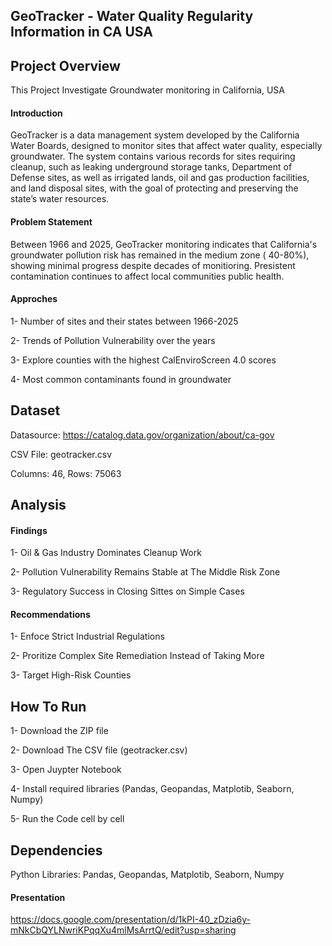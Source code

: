 
## GeoTracker - Water Quality Regularity Information in CA USA 

## Project Overview
This Project Investigate Groundwater monitoring in California, USA

#### Introduction 
GeoTracker is a data management system developed by the California Water Boards, designed to monitor sites that affect water quality, especially groundwater. The system contains various records for sites requiring cleanup, such as leaking underground storage tanks, Department of Defense sites, as well as irrigated lands, oil and gas production facilities, and land disposal sites, with the goal of protecting and preserving the state’s water resources.

#### Problem Statement

Between 1966 and 2025, GeoTracker monitoring indicates that California's groundwater pollution risk has remained in the medium zone ( 40-80%), showing minimal progress despite decades of monitioring. Presistent contamination continues to affect local communities public health. 

#### Approches
1- Number of sites and their states between 1966-2025

2- Trends of Pollution Vulnerability over the years

3- Explore counties with the highest CalEnviroScreen 4.0 scores

4- Most common contaminants found in groundwater

## Dataset
Datasource: https://catalog.data.gov/organization/about/ca-gov

CSV File: geotracker.csv

Columns: 46, Rows: 75063

## Analysis


#### Findings
1- Oil & Gas Industry Dominates Cleanup Work

2- Pollution Vulnerability Remains Stable at The Middle Risk Zone

3- Regulatory Success in Closing Sittes on Simple Cases


#### Recommendations 
1- Enfoce Strict Industrial Regulations 

2- Proritize Complex Site Remediation Instead of Taking More

3- Target High-Risk Counties


## How To Run
1- Download the ZIP file

2- Download The CSV file (geotracker.csv)

3- Open Juypter Notebook

4- Install required libraries (Pandas, Geopandas, Matplotib, Seaborn, Numpy)

5- Run the Code cell by cell


## Dependencies
Python Libraries: Pandas, Geopandas, Matplotib, Seaborn, Numpy


#### Presentation
https://docs.google.com/presentation/d/1kPI-40_zDzia6y-mNkCbQYLNwriKPqqXu4mlMsArrtQ/edit?usp=sharing
